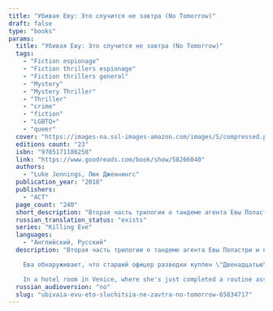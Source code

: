 ```yaml
---
title: "Убивая Еву: Это случится не завтра (No Tomorrow)"
draft: false
type: "books"
params:
  title: "Убивая Еву: Это случится не завтра (No Tomorrow)"
  tags:
    - "Fiction espionage"
    - "Fiction thrillers espionage"
    - "Fiction thrillers general"
    - "Mystery"
    - "Mystery Thriller"
    - "Thriller"
    - "crime"
    - "fiction"
    - "LGBTQ+"
    - "queer"
  cover: "https://images-na.ssl-images-amazon.com/images/S/compressed.photo.goodreads.com/books/1622908429i/58266040.jpg"
  editions count: "23"
  isbn: "9785171186258"
  link: "https://www.goodreads.com/book/show/58266040"
  authors:
    - "Luke Jennings, Люк Дженнингс"
  publication_year: "2018"
  publishers:
    - "АСТ"
  page_count: "240"
  short_description: "Вторая часть трилогии о тандеме агента Евы Поластри и наемной убийцы Вилланель. Фирменный британский юмор, неожиданные повороты сюжета и долгожданное продолжение захватывающего детектива пера Люка Дженнингса – впервые на русском языке..."
  russian_translation_status: "exists"
  series: "Killing Eve"
  languages:
    - "Английский, Русский"
  description: "Вторая часть трилогии о тандеме агента Евы Поластри и наемной убийцы Вилланель. Фирменный британский юмор, неожиданные повороты сюжета и долгожданное продолжение захватывающего детектива пера Люка Дженнингса – впервые на русском языке.

    Ева обнаруживает, что старший офицер разведки куплен \"Двенадцатью\" (секретной организацией и работодателем Вилланель). Пока Ева его допрашивает, пытаясь соединить кусочки головоломки воедино, Вилланель снова начинает охоту…

    In a hotel room in Venice, where she's just completed a routine assassination, Villanelle receives a late-night call.Eve Polastri has discovered that a senior MI5 officer is in the pay of the Twelve, and is about to debrief him. As Eve interrogates her subject, desperately trying to fit the pieces of the puzzle together, Villanelle moves in for the kill.The duel between the two women intensifies, as does their mutual obsession, and when the action moves from the high passes of the Tyrol to the heart of Russia, Eve finally begins to unwrap the enigma of her adversary's true identity."
  russian_audioversion: "no"
  slug: "ubivaia-evu-eto-sluchitsia-ne-zavtra-no-tomorrow-65834717"
---
```

